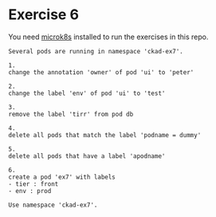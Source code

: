 # Exercise 6

You need [microk8s](https://microk8s.io/) installed to run the exercises in this repo.

```
Several pods are running in namespace 'ckad-ex7'.

1.
change the annotation 'owner' of pod 'ui' to 'peter'

2.
change the label 'env' of pod 'ui' to 'test'

3.
remove the label 'tirr' from pod db

4.
delete all pods that match the label 'podname = dummy'

5.
delete all pods that have a label 'apodname'

6.
create a pod 'ex7' with labels
- tier : front
- env : prod

Use namespace 'ckad-ex7'.
```
